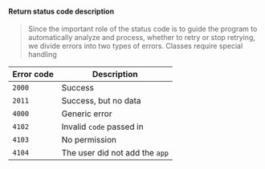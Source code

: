 #### Return status code description

> Since the important role of the status code is to guide the program to automatically analyze and process, whether to retry or stop retrying, we divide errors into two types of errors. Classes require special handling

| Error code | Description                    |
| ---------- | ------------------------------ |
| `2000`     | Success                        |
| `2011`     | Success, but no data           |
| `4000`     | Generic error                  |
| `4102`     | Invalid `code` passed in       |
| `4103`     | No permission                  |
| `4104`     | The user did not add the `app` |
